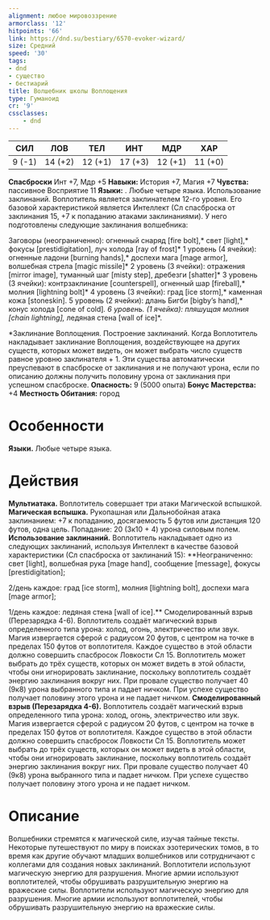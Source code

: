 ```yaml
---
alignment: любое мировоззрение
armorclass: '12'
hitpoints: '66'
link: https://dnd.su/bestiary/6570-evoker-wizard/
size: Средний
speed: '30'
tags:
- dnd
- существо
- бестиарий
title: Волшебник школы Воплощения
type: Гуманоид
cr: '9'
cssclasses:
    - dnd
---
```



| СИЛ | ЛОВ | ТЕЛ | ИНТ | МДР | ХАР |
|---|---|---|---|---|---|
| 9 (-1) | 14 (+2) | 12 (+1) | 17 (+3) | 12 (+1) | 11 (+0) |
**Спасброски** Инт +7, Мдр +5
**Навыки:** История +7, Магия +7
**Чувства:** пассивное Восприятие 11
**Языки:** . Любые четыре языка.
Использование заклинаний. Воплотитель является заклинателем 12-го уровня. Его базовой характеристикой является Интеллект (Сл спасброска от заклинания 15, +7 к попаданию атаками заклинаниями). У него подготовлены следующие заклинания волшебника:

Заговоры (неограниченно): огненный снаряд [fire bolt],* свет [light],* фокусы [prestidigitation], луч холода [ray of frost]*
1 уровень (4 ячейки): огненные ладони [burning hands],* доспехи мага [mage armor], волшебная стрела [magic missile]*
2 уровень (3 ячейки): отражения [mirror image], туманный шаг [misty step], дребезги [shatter]*
3 уровень (3 ячейки): контрзаклинание [counterspell], огненный шар [fireball],* молния [lightning bolt]*
4 уровень (3 ячейки): град [ice storm],* каменная кожа [stoneskin].
5 уровень (2 ячейки): длань Бигби [bigby’s hand],* конус холода [cone of cold]*.
6 уровень. (1 ячейка): пляшущая молния [chain lightning],* ледяная стена [wall of ice]*.

*Заклинание Воплощения.
Построение заклинаний. Когда Воплотитель накладывает заклинание Воплощения, воздействующее на других существ, которых может видеть, он может выбрать число существ равное уровню заклинателя + 1. Эти существа автоматически преуспевают в спасброске от заклинания и не получают урона, если по описанию должны получить половину урона от заклинания при успешном спасброске.
**Опасность:** 9 (5000 опыта)
**Бонус Мастерства:** +4
**Местность Обитания:** город


# Особенности
**Языки.** Любые четыре языка.


# Действия
**Мультиатака.** Воплотитель совершает три атаки Магической вспышкой.
**Магическая вспышка.** Рукопашная или Дальнобойная атака заклинанием: +7 к попаданию, досягаемость 5 футов или дистанция 120 футов, одна цель. Попадание: 20 (3к10 + 4) урона силовым полем.
**Использование заклинаний.** Воплотитель накладывает одно из следующих заклинаний, используя Интеллект в качестве базовой характеристики (Сл спасброска от заклинаний 15):
**Неограниченно: свет [light], волшебная рука [mage hand], сообщение [message], фокусы [prestidigitation];

2/день каждое: град [ice storm], молния [lightning bolt], доспехи мага [mage armor];

1/день каждое: ледяная стена [wall of ice].** Смоделированный взрыв (Перезарядка 4-6). Воплотитель создаёт магический взрыв определенного типа урона: холод, огонь, электричество или звук. Магия извергается сферой с радиусом 20 футов, с центром на точке в пределах 150 футов от воплотителя. Каждое существо в этой области должно совершить спасбросок Ловкости Сл 15. Воплотитель может выбрать до трёх существ, которых он может видеть в этой области, чтобы они игнорировать заклинание, поскольку воплотитель создаёт энергию заклинания вокруг них. При провале существо получает 40 (9к8) урона выбранного типа и падает ничком. При успехе существо получает половину этого урона и не падает ничком.
**Смоделированный взрыв (Перезарядка 4-6).** Воплотитель создаёт магический взрыв определенного типа урона: холод, огонь, электричество или звук. Магия извергается сферой с радиусом 20 футов, с центром на точке в пределах 150 футов от воплотителя. Каждое существо в этой области должно совершить спасбросок Ловкости Сл 15. Воплотитель может выбрать до трёх существ, которых он может видеть в этой области, чтобы они игнорировать заклинание, поскольку воплотитель создаёт энергию заклинания вокруг них. При провале существо получает 40 (9к8) урона выбранного типа и падает ничком. При успехе существо получает половину этого урона и не падает ничком.


# Описание
Волшебники стремятся к магической силе, изучая тайные тексты. Некоторые путешествуют по миру в поисках эзотерических томов, в то время как другие обучают младших волшебников или сотрудничают с коллегами для создания новых заклинаний. Воплотители используют магическую энергию для разрушения. Многие армии используют воплотителей, чтобы обрушивать разрушительную энергию на вражеские силы. Воплотители используют магическую энергию для разрушения. Многие армии используют воплотителей, чтобы обрушивать разрушительную энергию на вражеские силы.